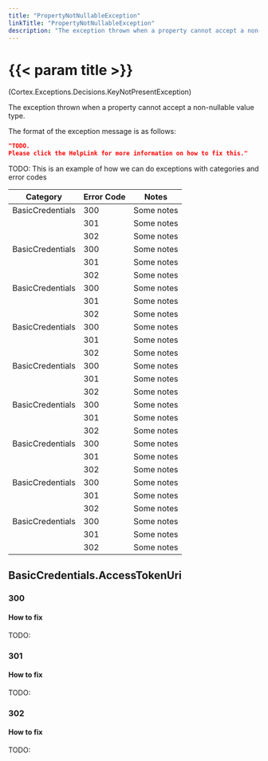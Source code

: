 ```yaml
---
title: "PropertyNotNullableException"
linkTitle: "PropertyNotNullableException"
description: "The exception thrown when a property cannot accept a non-nullable value type."
---
```


# {{< param title >}}

<p class="namespace">(Cortex.Exceptions.Decisions.KeyNotPresentException)</p>

The exception thrown when a property cannot accept a non-nullable value type.

The format of the exception message is as follows:

```json
"TODO.
Please click the HelpLink for more information on how to fix this."
```

TODO: This is an example of how we can do exceptions with categories and error codes 

| Category           | Error Code   | Notes                                    |
|--------------------|--------------|------------------------------------------|
| BasicCredentials   | 300          | Some notes |
|                    | 301          | Some notes |
|                    | 302          | Some notes |
| BasicCredentials   | 300          | Some notes |
|                    | 301          | Some notes |
|                    | 302          | Some notes |
| BasicCredentials   | 300          | Some notes |
|                    | 301          | Some notes |
|                    | 302          | Some notes |
| BasicCredentials   | 300          | Some notes |
|                    | 301          | Some notes |
|                    | 302          | Some notes |
| BasicCredentials   | 300          | Some notes |
|                    | 301          | Some notes |
|                    | 302          | Some notes |
| BasicCredentials   | 300          | Some notes |
|                    | 301          | Some notes |
|                    | 302          | Some notes |
| BasicCredentials   | 300          | Some notes |
|                    | 301          | Some notes |
|                    | 302          | Some notes |
| BasicCredentials   | 300          | Some notes |
|                    | 301          | Some notes |
|                    | 302          | Some notes |
| BasicCredentials   | 300          | Some notes |
|                    | 301          | Some notes |
|                    | 302          | Some notes |

## BasicCredentials.AccessTokenUri

### 300

#### How to fix

TODO:

### 301

#### How to fix

TODO:

### 302

#### How to fix

TODO: